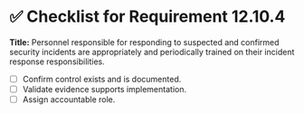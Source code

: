 # ✅ Checklist for Requirement 12.10.4

**Title:** Personnel responsible for responding to suspected and confirmed security incidents are appropriately and periodically trained on their incident response responsibilities.

- [ ] Confirm control exists and is documented.
- [ ] Validate evidence supports implementation.
- [ ] Assign accountable role.
